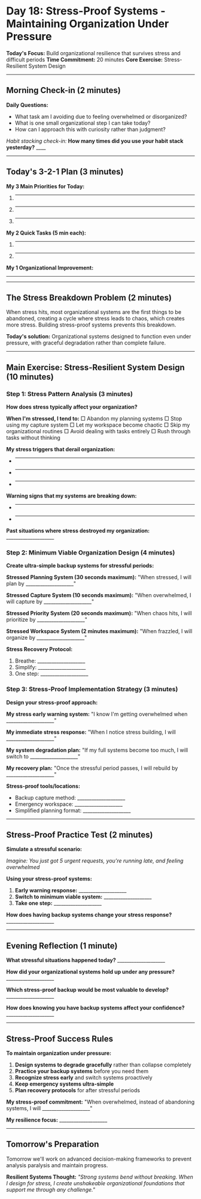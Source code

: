 # Day 18: Stress-Proof Systems - Maintaining Organization Under Pressure

**Today's Focus:** Build organizational resilience that survives stress and difficult periods
**Time Commitment:** 20 minutes
**Core Exercise:** Stress-Resilient System Design

---

## Morning Check-in (2 minutes)

**Daily Questions:**
- What task am I avoiding due to feeling overwhelmed or disorganized?
- What is one small organizational step I can take today?
- How can I approach this with curiosity rather than judgment?

*Habit stacking check-in:*
**How many times did you use your habit stack yesterday?** ____

---

## Today's 3-2-1 Plan (3 minutes)

**My 3 Main Priorities for Today:**
1. ____________________
2. ____________________
3. ____________________

**My 2 Quick Tasks (5 min each):**
1. ____________________
2. ____________________

**My 1 Organizational Improvement:**
____________________

---

## The Stress Breakdown Problem (2 minutes)

When stress hits, most organizational systems are the first things to be abandoned, creating a cycle where stress leads to chaos, which creates more stress. Building stress-proof systems prevents this breakdown.

**Today's solution:** Organizational systems designed to function even under pressure, with graceful degradation rather than complete failure.

---

## Main Exercise: Stress-Resilient System Design (10 minutes)

### Step 1: Stress Pattern Analysis (3 minutes)

**How does stress typically affect your organization?**

**When I'm stressed, I tend to:**
□ Abandon my planning systems
□ Stop using my capture system
□ Let my workspace become chaotic
□ Skip my organizational routines
□ Avoid dealing with tasks entirely
□ Rush through tasks without thinking

**My stress triggers that derail organization:**
- ____________________
- ____________________
- ____________________

**Warning signs that my systems are breaking down:**
- ____________________
- ____________________

**Past situations where stress destroyed my organization:** ____________________

### Step 2: Minimum Viable Organization Design (4 minutes)

**Create ultra-simple backup systems for stressful periods:**

**Stressed Planning System (30 seconds maximum):**
"When stressed, I will plan by ____________________"

**Stressed Capture System (10 seconds maximum):**
"When overwhelmed, I will capture by ____________________"

**Stressed Priority System (20 seconds maximum):**
"When chaos hits, I will prioritize by ____________________"

**Stressed Workspace System (2 minutes maximum):**
"When frazzled, I will organize by ____________________"

**Stress Recovery Protocol:**
1. Breathe: ____________________
2. Simplify: ____________________
3. One step: ____________________

### Step 3: Stress-Proof Implementation Strategy (3 minutes)

**Design your stress-proof approach:**

**My stress early warning system:**
"I know I'm getting overwhelmed when ____________________"

**My immediate stress response:**
"When I notice stress building, I will ____________________"

**My system degradation plan:**
"If my full systems become too much, I will switch to ____________________"

**My recovery plan:**
"Once the stressful period passes, I will rebuild by ____________________"

**Stress-proof tools/locations:**
- Backup capture method: ____________________
- Emergency workspace: ____________________
- Simplified planning format: ____________________

---

## Stress-Proof Practice Test (2 minutes)

**Simulate a stressful scenario:**

*Imagine: You just got 5 urgent requests, you're running late, and feeling overwhelmed*

**Using your stress-proof systems:**
1. **Early warning response:** ____________________
2. **Switch to minimum viable system:** ____________________
3. **Take one step:** ____________________

**How does having backup systems change your stress response?** ____________________

---

## Evening Reflection (1 minute)

**What stressful situations happened today?** ____________________

**How did your organizational systems hold up under any pressure?** ____________________

**Which stress-proof backup would be most valuable to develop?** ____________________

**How does knowing you have backup systems affect your confidence?** ____________________

---

## Stress-Proof Success Rules

**To maintain organization under pressure:**

1. **Design systems to degrade gracefully** rather than collapse completely
2. **Practice your backup systems** before you need them
3. **Recognize stress early** and switch systems proactively
4. **Keep emergency systems ultra-simple**
5. **Plan recovery protocols** for after stressful periods

**My stress-proof commitment:** "When overwhelmed, instead of abandoning systems, I will ____________________"

**My resilience focus:** ____________________

---

## Tomorrow's Preparation
Tomorrow we'll work on advanced decision-making frameworks to prevent analysis paralysis and maintain progress.

**Resilient Systems Thought:**
*"Strong systems bend without breaking. When I design for stress, I create unshakeable organizational foundations that support me through any challenge."*